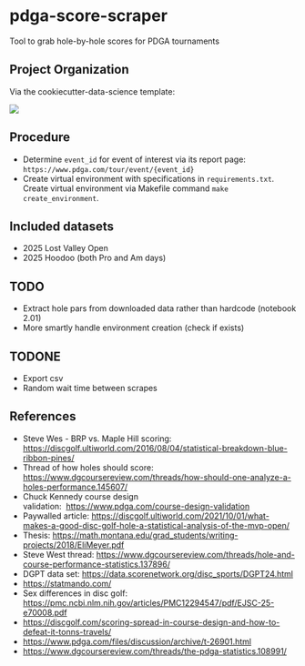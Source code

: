 # pdga-score-scraper

Tool to grab hole-by-hole scores for PDGA tournaments

## Project Organization

Via the cookiecutter-data-science template:

<a target="_blank" href="https://cookiecutter-data-science.drivendata.org/">
    <img src="https://img.shields.io/badge/CCDS-Project%20template-328F97?logo=cookiecutter" />
</a>



## Procedure

* Determine `event_id` for event of interest via its report page:  `https://www.pdga.com/tour/event/{event_id}`
* Create virtual environment with specifications in `requirements.txt`.  Create virtual environment via Makefile command `make create_environment`.



## Included datasets
* 2025 Lost Valley Open
* 2025 Hoodoo (both Pro and Am days)




## TODO
* Extract hole pars from downloaded data rather than hardcode (notebook 2.01)
* More smartly handle environment creation (check if exists)


## TODONE
* Export csv
* Random wait time between scrapes


## References

* Steve Wes - BRP vs. Maple Hill scoring:  https://discgolf.ultiworld.com/2016/08/04/statistical-breakdown-blue-ribbon-pines/
* Thread of how holes should score:  https://www.dgcoursereview.com/threads/how-should-one-analyze-a-holes-performance.145607/
* Chuck Kennedy course design validation:  https://www.pdga.com/course-design-validation
* Paywalled article:  https://discgolf.ultiworld.com/2021/10/01/what-makes-a-good-disc-golf-hole-a-statistical-analysis-of-the-mvp-open/
* Thesis:  https://math.montana.edu/grad_students/writing-projects/2018/EliMeyer.pdf
* Steve West thread:  https://www.dgcoursereview.com/threads/hole-and-course-performance-statistics.137896/
* DGPT data set:  https://data.scorenetwork.org/disc_sports/DGPT24.html
* https://statmando.com/
* Sex differences in disc golf:  https://pmc.ncbi.nlm.nih.gov/articles/PMC12294547/pdf/EJSC-25-e70008.pdf
* https://discgolf.com/scoring-spread-in-course-design-and-how-to-defeat-it-tonns-travels/
* https://www.pdga.com/files/discussion/archive/t-26901.html
* https://www.dgcoursereview.com/threads/the-pdga-statistics.108991/
